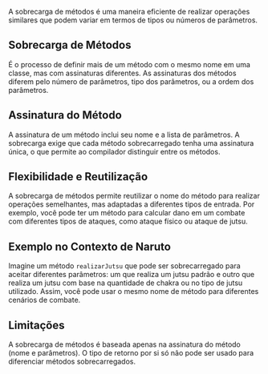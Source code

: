 A sobrecarga de métodos é uma maneira eficiente de realizar operações similares que podem variar em termos de tipos ou números de parâmetros.
## **Sobrecarga de Métodos**
É o processo de definir mais de um método com o mesmo nome em uma classe, mas com assinaturas diferentes. As assinaturas dos métodos diferem pelo número de parâmetros, tipo dos parâmetros, ou a ordem dos parâmetros.
## **Assinatura do Método**
A assinatura de um método inclui seu nome e a lista de parâmetros. A sobrecarga exige que cada método sobrecarregado tenha uma assinatura única, o que permite ao compilador distinguir entre os métodos.
## **Flexibilidade e Reutilização**
A sobrecarga de métodos permite reutilizar o nome do método para realizar operações semelhantes, mas adaptadas a diferentes tipos de entrada. Por exemplo, você pode ter um método para calcular dano em um combate com diferentes tipos de ataques, como ataque físico ou ataque de jutsu.
##  **Exemplo no Contexto de Naruto**

Imagine um método `realizarJutsu` que pode ser sobrecarregado para aceitar diferentes parâmetros: um que realiza um jutsu padrão e outro que realiza um jutsu com base na quantidade de chakra ou no tipo de jutsu utilizado. Assim, você pode usar o mesmo nome de método para diferentes cenários de combate.
##  **Limitações**
A sobrecarga de métodos é baseada apenas na assinatura do método (nome e parâmetros). O tipo de retorno por si só não pode ser usado para diferenciar métodos sobrecarregados.